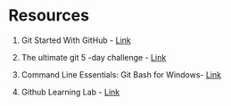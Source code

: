# Resources

1) Git Started With GitHub - [Link](https://www.udemy.com/course/git-started-with-github/?LSNPUBID=JVFxdTr9V80&ranEAID=JVFxdTr9V80&ranMID=39197&ranSiteID=JVFxdTr9V80-nswKioLLuviZjvuAArvHEQ&utm_medium=udemyads&utm_source=aff-campaign)

2) The ultimate git 5 -day challenge - [Link](https://www.udemy.com/course/the-ultimate-git-5-day-challenge/?LSNPUBID=JVFxdTr9V80&ranEAID=JVFxdTr9V80&ranMID=39197&ranSiteID=JVFxdTr9V80-r0P3.Z6Mdk64.QIAcpYnKw&utm_medium=udemyads&utm_source=aff-campaign)

3) Command Line Essentials: Git Bash for Windows- [Link](https://www.udemy.com/course/git-bash/?LSNPUBID=JVFxdTr9V80&ranEAID=JVFxdTr9V80&ranMID=39197&ranSiteID=JVFxdTr9V80-07KlthOLlvzkCJ.NAhGocQ&utm_medium=udemyads&utm_source=aff-campaign)

4) Github Learning Lab - [Link](https://lab.github.com/)

